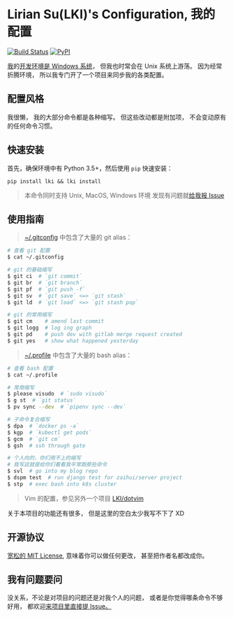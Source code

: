 # Lirian Su(LKI)'s Configuration, 我的配置

[![Build Status][badge-build]][github] [![PyPI][badge-pypi]][pypi]

[我][me]的[开发环境是 Windows 系统][win-env]，
但我也时常会在 Unix 系统上游荡。
因为经常折腾环境，
所以我专门开了一个项目来同步我的各类配置。


## 配置风格

我很懒，
我的大部分命令都是各种缩写。
但这些改动都是附加项，
不会变动原有的任何命令习惯。


## 快速安装

首先，确保环境中有 Python 3.5+，然后使用 `pip` 快速安装：

```
pip install lki && lki install
```

> 本命令同时支持 Unix, MacOS, Windows 环境
> 发现有问题就[给我报 Issue][issue]


## 使用指南

> [~/.gitconfig](/.gitconfig) 中包含了大量的 git alias：

``` bash
# 查看 git 配置
$ cat ~/.gitconfig

# git 的基础缩写
$ git ci  # `git commit`
$ git br  # `git branch`
$ git pf  # `git push -f`
$ git sv  # `git save` <=> `git stash`
$ git ld  # `git load` <=> `git stash pop`

# git 的常用缩写
$ git cm    # amend last commit
$ git logg  # log ing graph
$ git pd    # push dev with gitlab merge request created
$ git yes   # show what happened yesterday
```

> [~/.profile](/.profile) 中包含了大量的 bash alias：
``` bash
# 查看 bash 配置
$ cat ~/.profile

# 常用缩写
$ please visudo  # `sudo visudo`
$ g st  # `git status`
$ pv sync --dev  # `pipenv sync --dev`

# 子命令复合缩写
$ dpa  # `docker ps -a`
$ kgp  # `kubectl get pods`
$ gcm  # `git cm`
$ gsh  # ssh through gate

# 个人向的，你们用不上的缩写
# 我写这就是给你们看看我平常跑那些命令
$ svl  # go into my blog repo
$ dspm test  # run django test for zaihui/server project
$ stp  # exec bash into k8s cluster
```

> Vim 的配置，参见另外一个项目 [LKI/dotvim][dotvim]

关于本项目的功能还有很多，
但是这里的空白太少我写不下了 XD


## 开源协议

[宽松的 MIT License][license],
意味着你可以做任何更改，
甚至把作者名都改成你。


## 我有问题要问

没关系，不论是对项目的问题还是对我个人的问题，
或者是你觉得哪条命令不够好用，
都欢迎[来项目里直接提 Issue。][issue]


[badge-pypi]: https://img.shields.io/pypi/v/lki.svg
[badge-build]: https://github.com/LKI/LKI/workflows/Build/badge.svg
[issue]: https://github.com/LKI/LKI/issues/new
[license]: https://github.com/LKI/LKI/blob/master/LICENSE
[me]: https://www.liriansu.com/about
[pypi]: https://pypi.python.org/pypi/lki
[github]: https://github.com/LKI/LKI
[win-env]: https://www.liriansu.com/windows-dev-env
[dotvim]: https://github.com/LKI/dotvim
